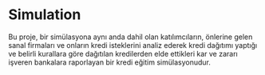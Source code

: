 # Simulation
Bu proje, bir simülasyona aynı anda dahil olan katılımcıların, önlerine gelen sanal firmaları ve onların kredi isteklerini analiz ederek kredi dağıtımı yaptığı ve belirli kurallara göre dağıtılan kredilerden elde ettikleri kar ve zararı işveren bankalara raporlayan bir kredi eğitim simülasyonudur.
